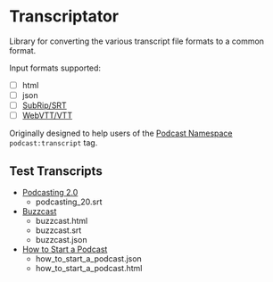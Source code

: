 # Transcriptator

Library for converting the various transcript file formats to a common format.

Input formats supported:

- [ ] html
- [ ] json
- [ ] [SubRip/SRT](https://en.wikipedia.org/wiki/SubRip)
- [ ] [WebVTT/VTT](https://en.wikipedia.org/wiki/WebVTT)

Originally designed to help users of the [Podcast Namespace](https://github.com/Podcastindex-org/podcast-namespace/blob/main/docs/1.0.md#transcript) `podcast:transcript` tag.

## Test Transcripts

-   [Podcasting 2.0](https://podcastindex.org/podcast/920666)
    -   podcasting_20.srt
-   [Buzzcast](https://buzzcast.buzzsprout.com/231452/12364929-podcasts-finally-added-to-youtube-music)
    -   buzzcast.html
    -   buzzcast.srt
    -   buzzcast.json
-   [How to Start a Podcast](https://feeds.buzzsprout.com/1/2562823/)
    -   how_to_start_a_podcast.json
    -   how_to_start_a_podcast.html
